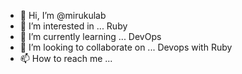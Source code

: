 - 👋 Hi, I’m @mirukulab
- 👀 I’m interested in ... Ruby
- 🌱 I’m currently learning ... DevOps
- 💞️ I’m looking to collaborate on ... Devops with Ruby
- 📫 How to reach me ... 

<!---
mirukulab/mirukulab is a ✨ special ✨ repository because its `README.md` (this file) appears on your GitHub profile.
You can click the Preview link to take a look at your changes.
--->
